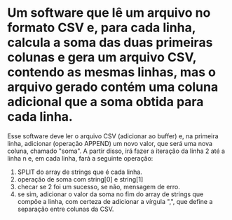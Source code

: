 # Um software que lê um arquivo no formato CSV e, para cada linha, calcula a soma das duas primeiras colunas e gera um arquivo CSV, contendo as mesmas linhas, mas o arquivo gerado contém uma coluna adicional que a soma obtida para cada linha. 
Esse software deve ler o arquivo CSV (adicionar ao buffer) e, na primeira linha, adicionar (operação APPEND) um novo valor, que será uma nova coluna, chamado "soma".
A partir disso, irá fazer a iteração da linha 2 até a linha n e, em cada linha, fará a seguinte operação:
1. SPLIT do array de strings que é cada linha.
2. operação de soma com string[0] e string[1] 
3. checar se 2 foi um sucesso, se não, mensagem de erro. 
4. se sim, adicionar o valor da soma no fim do array de strings que compõe a linha, com certeza de adicionar a vírgula ",", que define a separação entre colunas da CSV.
